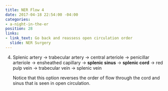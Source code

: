 ```yaml
---
title: NER Flow 4
date: 2017-04-18 22:54:00 -04:00
categories:
- a-night-in-the-er
position: 28
links:
- link_text: Go back and reassess open circulation order
  slide: NER Surgery
---
```


<ol start="4">
<li>Splenic artery → trabecular artery → central arteriole → penicillar arteriole → ensheathed capillary → <strong>splenic sinus</strong> → <strong>splenic cord</strong> → red pulp vein → trabecular vein → splenic vein</li>

Notice that this option reverses the order of flow through the cord and sinus that is seen in open circulation.